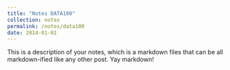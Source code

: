 ```yaml
---
title: "Notes DATA100"
collection: notes
permalink: /notes/data100
date: 2014-01-01
---
```


This is a description of your notes, which is a markdown files that can be all markdown-ified like any other post. Yay markdown!